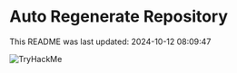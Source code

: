 # Auto Regenerate Repository

This README was last updated: 2024-10-12 08:09:47

 ![TryHackMe](https://tryhackme.com/badge/533634)
